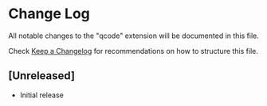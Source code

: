# Change Log

All notable changes to the "qcode" extension will be documented in this file.

Check [Keep a Changelog](http://keepachangelog.com/) for recommendations on how to structure this file.

## [Unreleased]

- Initial release
